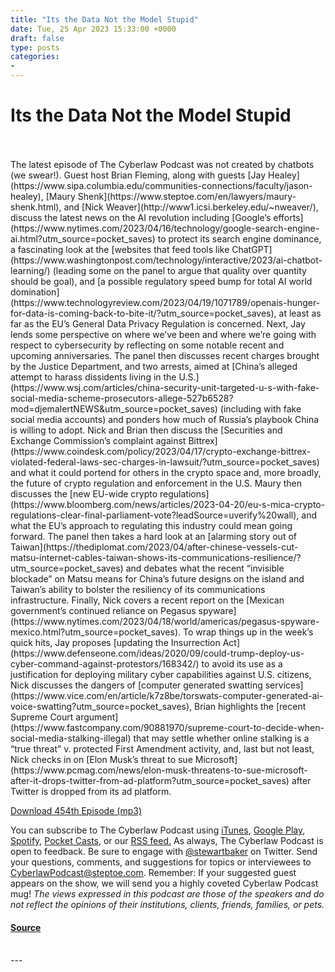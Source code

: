 ```yaml
---
title: "Its the Data Not the Model Stupid"
date: Tue, 25 Apr 2023 15:33:00 +0000
draft: false
type: posts
categories: 
- 
---
```

# Its the Data Not the Model Stupid

<br/>

<br/>
The latest episode of The Cyberlaw Podcast was not created by chatbots (we swear!). Guest host Brian Fleming, along with guests [Jay Healey](https://www.sipa.columbia.edu/communities-connections/faculty/jason-healey), [Maury Shenk](https://www.steptoe.com/en/lawyers/maury-shenk.html), and [Nick Weaver](http://www1.icsi.berkeley.edu/~nweaver/), discuss the latest news on the AI revolution including [Google’s efforts](https://www.nytimes.com/2023/04/16/technology/google-search-engine-ai.html?utm_source=pocket_saves) to protect its search engine dominance, a fascinating look at the [websites that feed tools like ChatGPT](https://www.washingtonpost.com/technology/interactive/2023/ai-chatbot-learning/) (leading some on the panel to argue that quality over quantity should be goal), and [a possible regulatory speed bump for total AI world domination](https://www.technologyreview.com/2023/04/19/1071789/openais-hunger-for-data-is-coming-back-to-bite-it/?utm_source=pocket_saves), at least as far as the EU’s General Data Privacy Regulation is concerned. Next, Jay lends some perspective on where we’ve been and where we’re going with respect to cybersecurity by reflecting on some notable recent and upcoming anniversaries. The panel then discusses recent charges brought by the Justice Department, and two arrests, aimed at [China’s alleged attempt to harass dissidents living in the U.S.](https://www.wsj.com/articles/china-security-unit-targeted-u-s-with-fake-social-media-scheme-prosecutors-allege-527b6528?mod=djemalertNEWS&utm_source=pocket_saves) (including with fake social media accounts) and ponders how much of Russia’s playbook China is willing to adopt. Nick and Brian then discuss the [Securities and Exchange Commission’s complaint against Bittrex](https://www.coindesk.com/policy/2023/04/17/crypto-exchange-bittrex-violated-federal-laws-sec-charges-in-lawsuit/?utm_source=pocket_saves) and what it could portend for others in the crypto space and, more broadly, the future of crypto regulation and enforcement in the U.S. Maury then discusses the [new EU-wide crypto regulations](https://www.bloomberg.com/news/articles/2023-04-20/eu-s-mica-crypto-regulations-clear-final-parliament-vote?leadSource=uverify%20wall), and what the EU’s approach to regulating this industry could mean going forward. The panel then takes a hard look at an [alarming story out of Taiwan](https://thediplomat.com/2023/04/after-chinese-vessels-cut-matsu-internet-cables-taiwan-shows-its-communications-resilience/?utm_source=pocket_saves) and debates what the recent “invisible blockade” on Matsu means for China’s future designs on the island and Taiwan’s ability to bolster the resiliency of its communications infrastructure. Finally, Nick covers a recent report on the [Mexican government’s continued reliance on Pegasus spyware](https://www.nytimes.com/2023/04/18/world/americas/pegasus-spyware-mexico.html?utm_source=pocket_saves). To wrap things up in the week’s quick hits, Jay proposes [updating the Insurrection Act](https://www.defenseone.com/ideas/2020/09/could-trump-deploy-us-cyber-command-against-protestors/168342/) to avoid its use as a justification for deploying military cyber capabilities against U.S. citizens, Nick discusses the dangers of [computer generated swatting services](https://www.vice.com/en/article/k7z8be/torswats-computer-generated-ai-voice-swatting?utm_source=pocket_saves), Brian highlights the [recent Supreme Court argument](https://www.fastcompany.com/90881970/supreme-court-to-decide-when-social-media-stalking-illegal) that may settle whether online stalking is a “true threat” v. protected First Amendment activity, and, last but not least, Nick checks in on [Elon Musk’s threat to sue Microsoft](https://www.pcmag.com/news/elon-musk-threatens-to-sue-microsoft-after-it-drops-twitter-from-ad-platform?utm_source=pocket_saves) after Twitter is dropped from its ad platform.

[Download 454th Episode (mp3)](https://www.steptoe.com/podcasts/TheCyberlawPodcast-454.mp3)

You can subscribe to The Cyberlaw Podcast using [iTunes](https://itunes.apple.com/us/podcast/steptoe-cyberlaw-podcast/id830593115?mt=2), [Google Play](https://play.google.com/music/listen#/ps/Ikx2d2ncjvw6zuoq3zh4qp2i7qu), [Spotify](https://open.spotify.com/show/3Co2wdTUaZr4Xqnlxs4soG), [Pocket Casts](http://pcasts.in/steptoe), or our [RSS feed.](http://www.steptoe.com/feed-Cyberlaw.rss) As always, The Cyberlaw Podcast is open to feedback. Be sure to engage with [@stewartbaker](https://twitter.com/stewartbaker) on Twitter. Send your questions, comments, and suggestions for topics or interviewees to [CyberlawPodcast@steptoe.com](mailto:CyberlawPodcast@steptoe.com). Remember: If your suggested guest appears on the show, we will send you a highly coveted Cyberlaw Podcast mug! _The views expressed in this podcast are those of the speakers and do not reflect the opinions of their institutions, clients, friends, families, or pets._

#### [Source](https://sites.libsyn.com/52286/its-the-data-not-the-model-stupid)

<br/>
---
